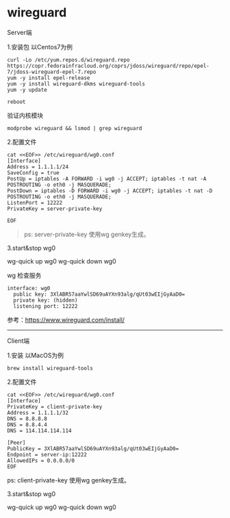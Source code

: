 
# wireguard


Server端

1.安装包
以Centos7为例

```
curl -Lo /etc/yum.repos.d/wireguard.repo https://copr.fedorainfracloud.org/coprs/jdoss/wireguard/repo/epel-7/jdoss-wireguard-epel-7.repo
yum -y install epel-release
yum -y install wireguard-dkms wireguard-tools
yum -y update

reboot
```

验证内核模块
```
modprobe wireguard && lsmod | grep wireguard
```

2.配置文件
```
cat <<EOF>> /etc/wireguard/wg0.conf
[Interface]
Address = 1.1.1.1/24
SaveConfig = true
PostUp = iptables -A FORWARD -i wg0 -j ACCEPT; iptables -t nat -A POSTROUTING -o eth0 -j MASQUERADE;
PostDown = iptables -D FORWARD -i wg0 -j ACCEPT; iptables -t nat -D POSTROUTING -o eth0 -j MASQUERADE;
ListenPort = 12222
PrivateKey = server-private-key

EOF
```
>ps: server-private-key 使用wg genkey生成。

3.start&stop wg0

wg-quick up wg0
wg-quick down wg0

wg 检查服务
```
interface: wg0
  public key: 3XlABR57aaYwlSD69uAYXn93alg/qUt03wEIjGyAaD0=
  private key: (hidden)
  listening port: 12222
```



参考：https://www.wireguard.com/install/

---

Client端

1.安装 以MacOS为例
```
brew install wireguard-tools
```

2.配置文件
```
cat <<EOF>> /etc/wireguard/wg0.conf
[Interface]
PrivateKey = client-private-key
Address = 1.1.1.1/32
DNS = 8.8.8.8
DNS = 8.8.4.4
DNS = 114.114.114.114

[Peer]
PublicKey = 3XlABR57aaYwlSD69uAYXn93alg/qUt03wEIjGyAaD0=
Endpoint = server-ip:12222
AllowedIPs = 0.0.0.0/0
EOF
```
ps: client-private-key 使用wg genkey生成。

3.start&stop wg0

wg-quick up wg0
wg-quick down wg0

